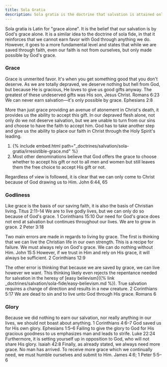 ```yaml
---
title: Sola Gratia
description: Sola gratia is the doctrine that salvation is attained only through God's divine grace towards us.
---
```

<span lang="la">Sola gratia</span> is Latin for "grace alone". It is the belief that our salvation is by God's grace alone. It is a similar idea to the doctrine of <span lang="la">sola fide</span>, in that it reinforces that we cannot earn favor with God through anything we do. However, it goes to a more fundamental level and states that while we are saved through faith, even our faith is not from ourselves, but only made possible by God's grace.

### Grace

Grace is unmerited favor. It's when you get something good that you don't deserve. As we are totally depraved, we deserve nothing but hell from God, but because He is gracious, He loves to give us good gifts anyway. The greatest of these undeserved gifts was His son, Jesus Christ. Romans 6:23 We can never earn salvation—it's only possible by grace. Ephesians 2:8

More than just grace providing an avenue of atonement in Christ's death, it provides us the ability to accept this gift. In our depraved flesh alone, not only do we not deserve salvation, but we are unable to turn from our sins and choose to have the faith to accept him. God has to take another step and give us the ability to place our faith in Christ through the Holy Spirit's leading.

1. {% include embed.html path="_doctrines/salvation/sola-gratia/irresistible-grace.md" %}
2. Most other denominations believe that God offers the grace to choose whether to accept his gift or not to all men and women but still leaves them the free choice to accept His gift or not.

Regardless of view is followed, it is clear that we can only come to Christ because of God drawing us to Him. John 6:44, 65

### Godliness

Like grace is the basis of our saving faith, it is also the basis of Christian living. Titus 2:11–14 We are to live godly lives, but we can only do so because of God's grace. 1 Corinthians 15:10 Our need for God's grace does not end at salvation but continues throughout our lives. We are to grow in grace. 2 Peter 3:18

Two main errors are made in regards to living by grace. The first is thinking that we can live the Christian life in our own strength. This is a recipe for failure. We must always rely on God's grace. We can do nothing without Him. John 15:5 However, if we trust in Him and rely on His grace, it will always be sufficient. 2 Corinthians 12:9

The other error is thinking that because we are saved by grace, we can live however we want. This thinking likely even rejects the repentance needed for salvation in the heresy of [easy believism]({% link _doctrines/salvation/sola-fide/easy-believism.md %}). True salvation requires a change of direction and results in a new creature. 2 Corinthians 5:17 We are dead to sin and to live unto God through His grace. Romans 6

### Glory

Because we did nothing to earn our salvation, nor really anything in our lives, we should not boast about anything. 1 Corinthians 4:6–7 God saved us for His own glory. Ephesians 1:5–6 Failing to give the glory to God for His gracious goodness to us emphasizes man and leads to strife. Luke 22:24 Furthermore, it is setting yourself up in opposition to God, who will not share His glory. Isaiah 42:8 Finally, as already stated, we always need more grace. No man has arrived. To receive more grace which we continually need, we must humble ourselves and submit to Him. James 4:6; 1 Peter 5:5–6

